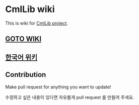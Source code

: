 # CmlLib wiki

This is wiki for [CmlLib project](https://github.com/CmlLib).

## [GOTO WIKI](https://cmllib.github.io/CmlLib.Core-wiki/en/)

## [한국어 위키](https://cmllib.github.io/CmlLib.Core-wiki/ko/)

## Contribution

Make pull request for anything you want to update!

수정하고 싶은 내용이 있다면 자유롭게 pull request 를 만들어 주세요.
